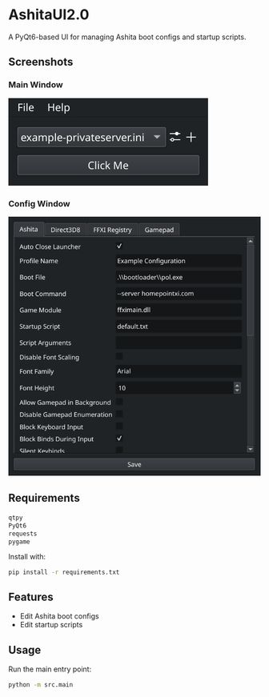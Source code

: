 # AshitaUI2.0

A PyQt6-based UI for managing Ashita boot configs and startup scripts.

## Screenshots

### Main Window
![Main Window](Screenshots/Main%20Window.png)

### Config Window
![Config Window](Screenshots/Config%20Window.png)

## Requirements

```
qtpy
PyQt6
requests
pygame
```

Install with:
```sh
pip install -r requirements.txt
```

## Features

- Edit Ashita boot configs
- Edit startup scripts

## Usage

Run the main entry point:
```sh
python -m src.main
```